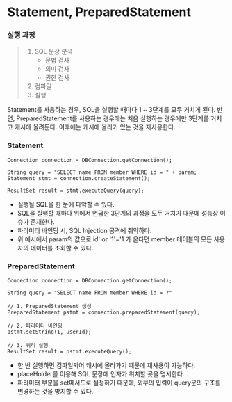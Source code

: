 # Statement, PreparedStatement

### 실행 과정

> 1. SQL 문장 분석
>    * 문법 검사
>    * 의미 검사
>    * 권한 검사
> 2. 컴파일
> 3. 실행

Statement를 사용하는 경우, SQL을 실행할 때마다 1 \~ 3단계를 모두 거치게 된다. 반면, PreparedStatement를 사용하는 경우에는 처음 실행하는 경우에만 3단계를 거치고 캐시에 올려둔다. 이후에는 캐시에 올라가 있는 것을 재사용한다.



### Statement

```
Connection connection = DBConnection.getConnection();

String query = "SELECT name FROM member WHERE id = " + param;
Statement stmt = connection.createStatement();

ResultSet result = stmt.executeQuery(query);
```

* 실행될 SQL을 한 눈에 파악할 수 있다.
* SQL을 실행할 때마다 위에서 언급한 3단계의 과정을 모두 거치기 때문에 성능상 이슈가 존재한다.
* 파라미터 바인딩 시, SQL Injection 공격에 취약하다.
* 위 예시에서 param의 값으로 id' or '1'='1 가 온다면 member 테이블의 모든 사용자의 데이터를 조회할 수 있다.



### PreparedStatement

```
Connection connection = DBConnection.getConnection();

String query = "SELECT name FROM member WHERE id = ?"

// 1. PreparedStatement 생성
PreparedStatement pstmt = connection.preparedStatement(query);

// 2. 파라미터 바인딩
pstmt.setString(1, userId);

// 3. 쿼리 실행
ResultSet result = pstmt.executeQuery();
```

* 한 번 실행하면 컴파일되어 캐시에 올라가기 때문에 재사용이 가능하다.
* placeHolder를 이용해 SQL 문장에 인자가 위치할 곳을 명시한다.
* 파라미터 부분을 set메서드로 설정하기 때문에, 외부의 입력이 query문의 구조를 변경하는 것을 방지할 수 있다.
